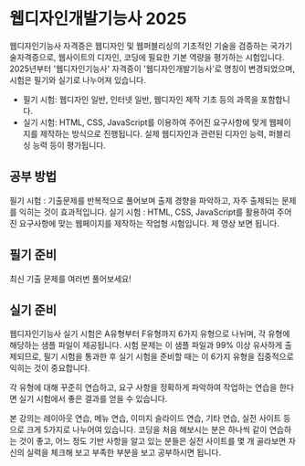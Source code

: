 # 웹디자인개발기능사 2025

웹디자인기능사 자격증은 웹디자인 및 웹퍼블리싱의 기초적인 기술을 검증하는 국가기술자격증으로, 웹사이트의 디자인, 코딩에 필요한 기본 역량을 평가하는 시험입니다.
2025년부터 '웹디자인기능사' 자격증이 '웹디자인개발기능사'로 명칭이 변경되었으며, 시험은 필기와 실기로 나누어져 있습니다.

- 필기 시험: 웹디자인 일반, 인터넷 일반, 웹디자인 제작 기초 등의 과목을 포함합니다.
- 실기 시험: HTML, CSS, JavaScript를 이용하여 주어진 요구사항에 맞게 웹페이지를 제작하는 방식으로 진행됩니다. 실제 웹디자인과 관련된 디자인 능력, 퍼블리싱 능력 등이 평가됩니다.

## 공부 방법
필기 시험 : 기출문제를 반복적으로 풀어보며 출제 경향을 파악하고, 자주 출제되는 문제를 익히는 것이 효과적입니다.
실기 시험 : HTML, CSS, JavaScript를 활용하여 주어진 요구사항에 맞는 웹페이지를 제작하는 작업형 시험입니다. 제 영상 보면 됩니다.

## 필기 준비
최신 기출 문제를 여러번 풀어보세요!

## 실기 준비
웹디자인기능사 실기 시험은 A유형부터 F유형까지 6가지 유형으로 나뉘며, 각 유형에 해당하는 샘플 파일이 제공됩니다. 
시험 문제는 이 샘플 파일과 99% 이상 유사하게 출제되므로, 필기 시험을 통과한 후 실기 시험을 준비할 때는 이 6가지 유형을 집중적으로 익히는 것이 중요합니다.

각 유형에 대해 꾸준히 연습하고, 요구 사항을 정확하게 파악하여 작업하는 연습을 한다면 실기 시험에서 좋은 결과를 얻을 수 있습니다.

본 강의는 레이아웃 연습, 메뉴 연습, 이미지 슬라이드 연습, 기타 연습, 실전 사이트 등으로 크게 5가지로 나누어여 있습니다. 
코딩을 처음 해보시는 분은 하나씩 같이 연습하는 것이 좋고, 어느 정도 기반 사항을 알고 있는 분들은 실전 사이트를 몇 개 골라보면 자신의 실력을 체크해 보고 부족한 부분을 보고 공부하시면 됩니다.
